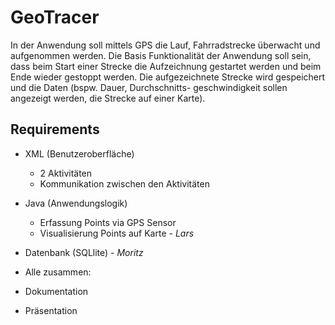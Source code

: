 # GeoTracer
In der Anwendung soll mittels GPS die Lauf, Fahrradstrecke überwacht und aufgenommen werden.
Die Basis Funktionalität der Anwendung soll sein, dass beim Start einer Strecke die Aufzeichnung gestartet werden
und beim Ende wieder gestoppt werden. Die aufgezeichnete Strecke wird gespeichert und die Daten (bspw. Dauer, Durchschnitts-
geschwindigkeit sollen angezeigt werden, die Strecke auf einer Karte).

## Requirements

- XML (Benutzeroberfläche)
  - 2 Aktivitäten
  - Kommunikation zwischen den Aktivitäten
- Java (Anwendungslogik)
  - Erfassung Points via GPS Sensor
  - Visualisierung Points auf Karte - *Lars*
- Datenbank (SQLlite) - *Moritz*

- Alle zusammen:
- Dokumentation
- Präsentation
